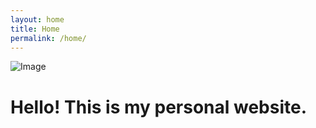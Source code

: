 ```yaml
---
layout: home
title: Home
permalink: /home/
---
```

![Image](src)

# Hello! This is my personal website.